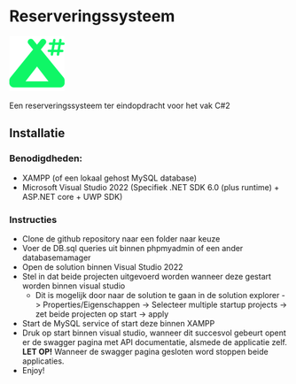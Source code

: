 # Reserveringssysteem
![Logo C Sharp applicatie](ReservationSystem.Core\Assets\StoreLogo.scale-200.png)

Een reserveringssysteem ter eindopdracht voor het vak C#2

## Installatie

### Benodigdheden:

* XAMPP (of een lokaal gehost MySQL database)
* Microsoft Visual Studio 2022 (Specifiek .NET SDK 6.0 (plus runtime) + ASP.NET core + UWP SDK)

### Instructies

* Clone de github repository naar een folder naar keuze
* Voer de DB.sql queries uit binnen phpmyadmin of een ander databasemamager
* Open de solution binnen Visual Studio 2022
* Stel in dat beide projecten uitgevoerd worden wanneer deze gestart worden binnen visual studio
    * Dit is mogelijk door naar de solution te gaan in de solution explorer -> Properties/Eigenschappen -> Selecteer multiple startup projects -> zet beide projecten op start -> apply
* Start de MySQL service of start deze binnen XAMPP
* Druk op start binnen visual studio, wanneer dit succesvol gebeurt opent er de swagger pagina met API documentatie, alsmede de applicatie zelf. **LET OP!** Wanneer de swagger pagina gesloten word stoppen beide applicaties.
* Enjoy!

